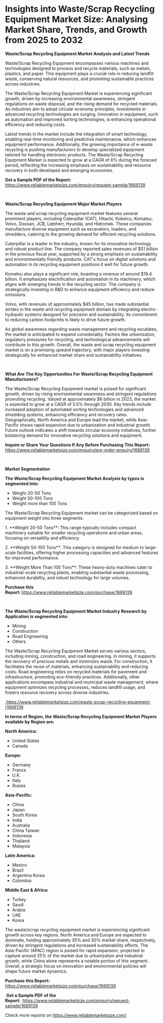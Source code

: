 <p><h1>Insights into Waste/Scrap Recycling Equipment Market Size: Analysing Market Share, Trends, and Growth from 2025 to 2032</h1></p><p><strong>Waste/Scrap Recycling Equipment Market Analysis and Latest Trends</strong></p>
<p><p>Waste/Scrap Recycling Equipment encompasses various machines and technologies designed to process and recycle materials, such as metals, plastics, and paper. This equipment plays a crucial role in reducing landfill waste, conserving natural resources, and promoting sustainable practices across industries.</p><p>The Waste/Scrap Recycling Equipment Market is experiencing significant growth, driven by increasing environmental awareness, stringent regulations on waste disposal, and the rising demand for recycled materials. As industries aim to adopt circular economy principles, investments in advanced recycling technologies are surging. Innovation in equipment, such as automation and improved sorting technologies, is enhancing operational efficiency and reducing costs.</p><p>Latest trends in the market include the integration of smart technology, enabling real-time monitoring and predictive maintenance, which enhances equipment performance. Additionally, the growing importance of e-waste recycling is pushing manufacturers to develop specialized equipment tailored for handling electronic products. The Waste/Scrap Recycling Equipment Market is expected to grow at a CAGR of 6% during the forecast period, reflecting the increasing emphasis on sustainability and resource recovery in both developed and emerging economies.</p></p>
<p><strong>Get a Sample PDF of the Report:&nbsp;</strong> <a href="https://www.reliablemarketsize.com/enquiry/request-sample/1669139?utm_campaign=2778&utm_medium=2&utm_source=Github&utm_content=ia&utm_term=02032025&utm_id=wastescrap-recycling-equipment">https://www.reliablemarketsize.com/enquiry/request-sample/1669139</a></p>
<p>&nbsp;</p>
<p><strong>Waste/Scrap Recycling Equipment Major Market Players</strong></p>
<p><p>The waste and scrap recycling equipment market features several prominent players, including Caterpillar (CAT), Hitachi, Kobelco, Komatsu, Volvo, Doosan, JCB, Liebherr, Hyundai, and Hidromek. These companies manufacture diverse equipment such as excavators, loaders, and shredders, catering to the growing demand for efficient recycling solutions.</p><p>Caterpillar is a leader in the industry, known for its innovative technology and robust product line. The company reported sales revenues of $51 billion in the previous fiscal year, supported by a strong emphasis on sustainability and environmentally friendly products. CAT's focus on digital solutions and automation in its recycling equipment positions it well for future growth.</p><p>Komatsu also plays a significant role, boasting a revenue of around $19.4 billion. It emphasizes electrification and automation in its machinery, which aligns with emerging trends in the recycling sector. The company is strategically investing in R&D to enhance equipment efficiency and reduce emissions.</p><p>Volvo, with revenues of approximately $45 billion, has made substantial strides in the waste and recycling equipment domain by integrating electro-hydraulic systems designed for precision and sustainability. Its commitment to reducing carbon footprints is likely to drive future growth.</p><p>As global awareness regarding waste management and recycling escalates, the market is anticipated to expand considerably. Factors like urbanization, regulatory pressures for recycling, and technological advancements will contribute to this growth. Overall, the waste and scrap recycling equipment market is on a promising upward trajectory, with major players investing strategically for enhanced market share and sustainability initiatives.</p></p>
<p>&nbsp;</p>
<p><strong>What Are The Key Opportunities For Waste/Scrap Recycling Equipment Manufacturers?</strong></p>
<p><p>The Waste/Scrap Recycling Equipment market is poised for significant growth, driven by rising environmental awareness and stringent regulations promoting recycling. Valued at approximately $6 billion in 2023, the market is expected to grow at a CAGR of 5.5% through 2030. Key trends include increased adoption of automated sorting technologies and advanced shredding systems, enhancing efficiency and recovery rates. Geographically, North America and Europe lead the market, while Asia-Pacific shows rapid expansion due to urbanization and industrial growth. Future outlook indicates a shift towards circular economy initiatives, further bolstering demand for innovative recycling solutions and equipment.</p></p>
<p><strong>Inquire or Share Your Questions If Any Before Purchasing This Report:</strong> <a href="https://www.reliablemarketsize.com/enquiry/pre-order-enquiry/1669139?utm_campaign=2778&utm_medium=2&utm_source=Github&utm_content=ia&utm_term=02032025&utm_id=wastescrap-recycling-equipment">https://www.reliablemarketsize.com/enquiry/pre-order-enquiry/1669139</a></p>
<p>&nbsp;</p>
<p><strong>Market Segmentation</strong></p>
<p><strong>The Waste/Scrap Recycling Equipment Market Analysis by types is segmented into:</strong></p>
<p><ul><li>Weight 20-50 Tons</li><li>Weight 50-100 Tons</li><li>Weight more than 100 Tons</li></ul></p>
<p><p>The Waste/Scrap Recycling Equipment market can be categorized based on equipment weight into three segments: </p><p>1. **Weight 20-50 Tons**: This range typically includes compact machinery suitable for smaller recycling operations and urban areas, focusing on versatility and efficiency.</p><p>2. **Weight 50-100 Tons**: This category is designed for medium to large-scale facilities, offering higher processing capacities and advanced features for improved performance.</p><p>3. **Weight More Than 100 Tons**: These heavy-duty machines cater to industrial-scale recycling plants, enabling substantial waste processing, enhanced durability, and robust technology for large volumes.</p></p>
<p><strong>Purchase this Report:&nbsp;</strong><a href="https://www.reliablemarketsize.com/purchase/1669139?utm_campaign=2778&utm_medium=2&utm_source=Github&utm_content=ia&utm_term=02032025&utm_id=wastescrap-recycling-equipment">https://www.reliablemarketsize.com/purchase/1669139</a></p>
<p>&nbsp;</p>
<p><strong>The Waste/Scrap Recycling Equipment Market Industry Research by Application is segmented into:</strong></p>
<p><ul><li>Mining</li><li>Construction</li><li>Road Engineering</li><li>Others</li></ul></p>
<p><p>The Waste/Scrap Recycling Equipment Market serves various sectors, including mining, construction, and road engineering. In mining, it supports the recovery of precious metals and minimizes waste. For construction, it facilitates the reuse of materials, enhancing sustainability and reducing costs. Road engineering relies on recycled materials for pavement and infrastructure, promoting eco-friendly practices. Additionally, other applications encompass industrial and municipal waste management, where equipment optimizes recycling processes, reduces landfill usage, and fosters resource recovery across diverse industries.</p></p>
<p><a href="https://www.reliablemarketsize.com/waste-scrap-recycling-equipment-r1669139?utm_campaign=2778&utm_medium=2&utm_source=Github&utm_content=ia&utm_term=02032025&utm_id=wastescrap-recycling-equipment">&nbsp;https://www.reliablemarketsize.com/waste-scrap-recycling-equipment-r1669139</a></p>
<p><strong>In terms of Region, the Waste/Scrap Recycling Equipment Market Players available by Region are:</strong></p>
<p>
    <p> <strong> North America: </strong>
        <ul>
            <li>United States</li>
            <li>Canada</li>
        </ul>
        </p> 
    <p> <strong> Europe: </strong>
        <ul>
            <li>Germany</li>
            <li>France</li>
            <li>U.K.</li>
            <li>Italy</li>
            <li>Russia</li>
        </ul>
        </p> 
    <p> <strong> Asia-Pacific: </strong>
        <ul>
            <li>China</li>
            <li>Japan</li>
            <li>South Korea</li>
            <li>India</li>
            <li>Australia</li>
            <li>China Taiwan</li>
            <li>Indonesia</li>
            <li>Thailand</li>
            <li>Malaysia</li>
        </ul>
        </p> 
    <p> <strong> Latin America: </strong>
        <ul>
            <li>Mexico</li>
            <li>Brazil</li>
            <li>Argentina Korea</li>
            <li>Colombia</li>
        </ul>
        </p> 
    <p> <strong> Middle East & Africa: </strong>
        <ul>
            <li>Turkey</li>
            <li>Saudi</li>
            <li>Arabia</li>
            <li>UAE</li>
            <li>Korea</li>
        </ul>
    </p>
    </p>
<p><p>The waste/scrap recycling equipment market is experiencing significant growth across key regions. North America and Europe are expected to dominate, holding approximately 35% and 30% market share, respectively, driven by stringent regulations and increased sustainability efforts. The Asia-Pacific (APAC) region is poised for rapid expansion, projected to capture around 25% of the market due to urbanization and industrial growth, while China alone represents a notable portion of this segment. Overall, a strategic focus on innovation and environmental policies will shape future market dynamics.</p></p>
<p><strong>Purchase this Report: </strong><a href="https://www.reliablemarketsize.com/purchase/1669139?utm_campaign=2778&utm_medium=2&utm_source=Github&utm_content=ia&utm_term=02032025&utm_id=wastescrap-recycling-equipment">https://www.reliablemarketsize.com/purchase/1669139</a></p>
<p>&nbsp;<strong>Get a Sample PDF of the Report:&nbsp;&nbsp;</strong><a href="https://www.reliablemarketsize.com/enquiry/request-sample/1669139?utm_campaign=2778&utm_medium=2&utm_source=Github&utm_content=ia&utm_term=02032025&utm_id=wastescrap-recycling-equipment">https://www.reliablemarketsize.com/enquiry/request-sample/1669139</a></p>
<p><strong></strong></p>
<p>Check more reports on <a href="https://www.reliablemarketsize.com/?utm_campaign=2778&utm_medium=2&utm_source=Github&utm_content=ia&utm_term=02032025&utm_id=wastescrap-recycling-equipment">https://www.reliablemarketsize.com/</a></p>